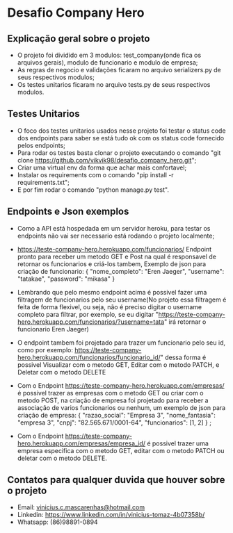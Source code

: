 # Desafio Company Hero

## Explicação geral sobre o projeto

* O projeto foi dividido em 3 modulos: test_company(onde fica os arquivos gerais), modulo de funcionario e modulo de empresa;
* As regras de negocio e validações ficaram no arquivo serializers.py de seus respectivos modulos;
* Os testes unitarios ficaram no arquivo tests.py de seus respectivos modulos.

## Testes Unitarios

* O foco dos testes unitarios usados nesse projeto foi testar o status code dos endpoints para saber se está tudo ok com os status code fornecido pelos endpoints;
* Para rodar os testes basta clonar o projeto executando o comando "git clone https://github.com/vikvik98/desafio_company_hero.git";
* Criar uma virtual env da forma que achar mais confortavel;
* Instalar os requirements com o comando "pip install -r requirements.txt";
* E por fim rodar o comando "python manage.py test".

## Endpoints e Json exemplos

* Como a API está hospedada em um servidor heroku, para testar os endpoints não vai ser necessario está rodando o projeto localmente;

* https://teste-company-hero.herokuapp.com/funcionarios/ Endpoint pronto para receber um metodo GET e Post na qual é responsavel de retornar os funcionarios e criá-los tambem, Exemplo de json para criação de funcionario: {
   "nome_completo": "Eren Jaeger",
    "username": "tatakae",
    "password": "mikasa"
}

* Lembrando que pelo mesmo endpoint acima é possivel fazer uma filtragem de funcionarios pelo seu username(No projeto essa filtragem é feita de forma flexivel, ou seja, não é preciso digitar o username completo para filtrar, por exemplo, se eu digitar "https://teste-company-hero.herokuapp.com/funcionarios/?username=tata" irá retornar o funcionario Eren Jaeger)

* O endpoint tambem foi projetado para trazer um funcionario pelo seu id, como por exemplo: https://teste-company-hero.herokuapp.com/funcionarios/funcionario_id/" dessa forma é possivel Visualizar com o metodo GET, Editar com o metodo PATCH, e Deletar com o metodo DELETE

* Com o Endpoint https://teste-company-hero.herokuapp.com/empresas/ é possivel trazer as empresas com o metodo GET ou criar com o metodo POST, na criação de empresa foi projetado para receber a associação de varios funcionarios ou nenhum, um exemplo de json para criação de empresa: 
{
	"razao_social": "Empresa 3",
    "nome_fantasia": "empresa 3",
    "cnpj": "82.565.671/0001-64",
    "funcionarios": [1, 2]
} ;

* Com o Endpoint https://teste-company-hero.herokuapp.com/empresas/empresa_id/ é possivel trazer uma empresa especifica com o metodo GET, editar com o metodo PATCH ou deletar com o metodo DELETE.

## Contatos para qualquer duvida que houver sobre o projeto
* Email: vinicius.c.mascarenhas@hotmail.com
* Linkedin: https://www.linkedin.com/in/vinicius-tomaz-4b07358b/
* Whatsapp: (86)98891-0894
